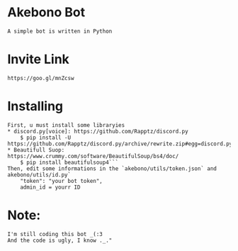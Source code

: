 # Akebono Bot
    A simple bot is written in Python

# Invite Link
    https://goo.gl/mnZcsw

# Installing
    First, u must install some libraryies
    * discord.py[voice]: https://github.com/Rapptz/discord.py
        $ pip install -U https://github.com/Rapptz/discord.py/archive/rewrite.zip#egg=discord.py[voice]```
    * Beautifull Suop: https://www.crummy.com/software/BeautifulSoup/bs4/doc/
        $ pip install beautifulsoup4```
    Then, edit some informations in the `akebono/utils/token.json` and akebono/utils/id.py`
        "token": "your bot token",
        admin_id = yourr ID

# Note:
    I'm still coding this bot _(:3
    And the code is ugly, I know ._."